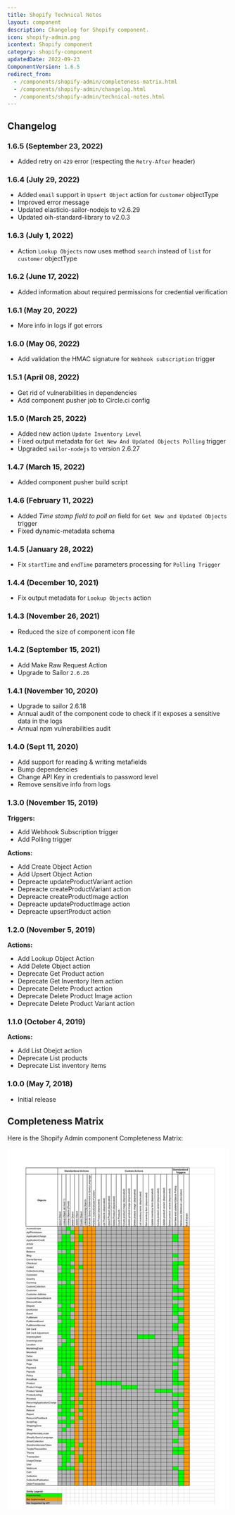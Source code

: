 ```yaml
---
title: Shopify Technical Notes
layout: component
description: Changelog for Shopify component.
icon: shopify-admin.png
icontext: Shopify component
category: shopify-component
updatedDate: 2022-09-23
ComponentVersion: 1.6.5
redirect_from:
  - /components/shopify-admin/completeness-matrix.html
  - /components/shopify-admin/changelog.html
  - /components/shopify-admin/technical-notes.html
---
```


## Changelog

### 1.6.5 (September 23, 2022)

* Added retry on `429` error (respecting the `Retry-After` header)

### 1.6.4 (July 29, 2022)

* Added `email` support in `Upsert Object` action for `customer` objectType
* Improved error message
* Updated elasticio-sailor-nodejs to v2.6.29
* Updated oih-standard-library to v2.0.3

### 1.6.3 (July 1, 2022)

* Action `Lookup Objects` now uses method `search` instead of `list` for `customer` objectType

### 1.6.2 (June 17, 2022)

* Added information about required permissions for credential verification

### 1.6.1 (May 20, 2022)

* More info in logs if got errors

### 1.6.0 (May 06, 2022)

* Add validation the HMAC signature for `Webhook subscription` trigger

### 1.5.1 (April 08, 2022)

* Get rid of vulnerabilities in dependencies
* Add component pusher job to Circle.ci config

### 1.5.0 (March 25, 2022)

- Added new action `Update Inventory Level`
- Fixed output metadata for `Get New And Updated Objects Polling` trigger
- Upgraded `sailor-nodejs` to version 2.6.27

### 1.4.7 (March 15, 2022)

- Added component pusher build script

### 1.4.6 (February 11, 2022)

- Added *Time stamp field to poll on* field for `Get New and Updated Objects` trigger
- Fixed dynamic-metadata schema

### 1.4.5 (January 28, 2022)

* Fix `startTime` and `endTime` parameters processing for `Polling Trigger`

### 1.4.4 (December 10, 2021)

* Fix output metadata for `Lookup Objects` action

### 1.4.3 (November 26, 2021)

* Reduced the size of component icon file

### 1.4.2 (September 15, 2021)

*   Add Make Raw Request Action
*   Upgrade to Sailor `2.6.26`

### 1.4.1 (November 10, 2020)

*   Upgrade to sailor 2.6.18
*   Annual audit of the component code to check if it exposes a sensitive data in the logs
*   Annual npm vulnerabilities audit

### 1.4.0 (Sept 11, 2020)

* Add support for reading & writing metafields
* Bump dependencies
* Change API Key in credentials to password level
* Remove sensitive info from logs

### 1.3.0 (November 15, 2019)

**Triggers:**

* Add Webhook Subscription trigger
* Add Polling trigger

**Actions:**

* Add Create Object Action
* Add Upsert Object Action
* Depreacte updateProductVariant action
* Depreacte createProductVariant action
* Depreacte createProductImage action
* Depreacte updateProductImage action
* Depreacte upsertProduct action

### 1.2.0 (November 5, 2019)

**Actions:**

* Add Lookup Object Action
* Add Delete Object action
* Deprecate Get Product action
* Deprecate Get Inventory Item action
* Deprecate Delete Product action
* Deprecate Delete Product Image action
* Deprecate Delete Product Variant action

### 1.1.0 (October 4, 2019)

**Actions:**

* Add List Obejct action
* Deprecate List products
* Deprecate List inventory items

### 1.0.0 (May 7, 2018)

* Initial release

## Completeness Matrix

Here is the Shopify Admin component Completeness Matrix:

![Shopify Admin component Completeness Matrix](img/completeness-matrix.png)
